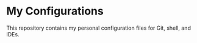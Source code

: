 # My Configurations
This repository contains my personal configuration files for Git, shell, and IDEs.
